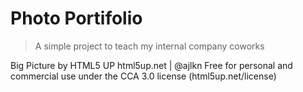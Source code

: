 # Photo Portifolio
> A simple project to teach my internal company coworks

Big Picture by HTML5 UP
html5up.net | @ajlkn
Free for personal and commercial use under the CCA 3.0 license (html5up.net/license)
